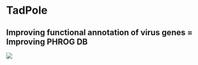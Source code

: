 # TadPole
Improving functional annotation of virus genes = Improving PHROG DB
---
<img src="https://i.scdn.co/image/ab67616d00001e025608599ca52fbbef034a1982"/>
